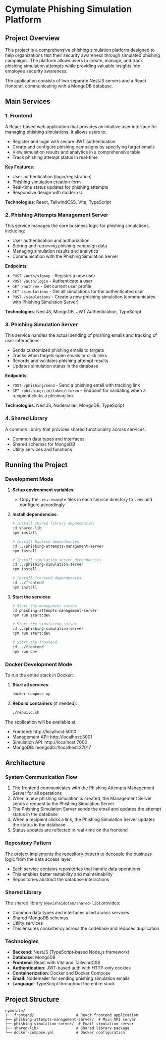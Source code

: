 # Cymulate Phishing Simulation Platform

## Project Overview

This project is a comprehensive phishing simulation platform designed to help organizations test their security awareness through simulated phishing campaigns. The platform allows users to create, manage, and track phishing simulation attempts while providing valuable insights into employee security awareness.

The application consists of two separate NestJS servers and a React frontend, communicating with a MongoDB database.

## Main Services

### 1. Frontend

A React-based web application that provides an intuitive user interface for managing phishing simulations. It allows users to:
- Register and login with secure JWT authentication
- Create and configure phishing campaigns by specifying target emails
- View simulation results and analytics in a comprehensive table
- Track phishing attempt status in real-time

**Key Features**:
- User authentication (login/registration)
- Phishing simulation creation form
- Real-time status updates for phishing attempts
- Responsive design with modern UI

**Technologies**: React, TailwindCSS, Vite, TypeScript

### 2. Phishing Attempts Management Server

This service manages the core business logic for phishing simulations, including:
- User authentication and authorization
- Storing and retrieving phishing campaign data
- Managing simulation results and analytics
- Communication with the Phishing Simulation Server

**Endpoints**:
- `POST /auth/signup` - Register a new user
- `POST /auth/login` - Authenticate a user
- `GET /auth/me` - Get current user profile
- `GET /simulations` - Get all simulations for the authenticated user
- `POST /simulations` - Create a new phishing simulation (communicates with Phishing Simulation Server)

**Technologies**: NestJS, MongoDB, JWT Authentication, TypeScript

### 3. Phishing Simulation Server

This service handles the actual sending of phishing emails and tracking of user interactions:
- Sends customized phishing emails to targets
- Tracks when targets open emails or click links
- Records and validates phishing attempt results
- Updates simulation status in the database

**Endpoints**:
- `POST /phishing/send` - Send a phishing email with tracking link
- `GET /phishing/:id/token/:token` - Endpoint for validating when a recipient clicks a phishing link

**Technologies**: NestJS, Nodemailer, MongoDB, TypeScript

### 4. Shared Library

A common library that provides shared functionality across services:
- Common data types and interfaces
- Shared schemas for MongoDB
- Utility services and functions

## Running the Project

### Development Mode

1. **Setup environment variables**:
   - Copy the `.env.example` files in each service directory to `.env` and configure accordingly

2. **Install dependencies**:
   ```bash
   # Install shared library dependencies
   cd shared-lib
   npm install
   
   # Install backend dependencies
   cd ../phishing-attempts-management-server
   npm install
   
   # Install simulation server dependencies
   cd ../phishing-simulation-server
   npm install
   
   # Install frontend dependencies
   cd ../frontend
   npm install
   ```

3. **Start the services**:
   ```bash
   # Start the management server
   cd phishing-attempts-management-server
   npm run start:dev
   
   # Start the simulation server
   cd ../phishing-simulation-server
   npm run start:dev
   
   # Start the frontend
   cd ../frontend
   npm run dev
   ```

### Docker Development Mode

To run the entire stack in Docker:

1. **Start all services**:
   ```bash
   docker-compose up
   ```

2. **Rebuild containers** (if needed):
   ```bash
   ./rebuild.sh
   ```

The application will be available at:
- Frontend: http://localhost:5000
- Management API: http://localhost:3001
- Simulation API: http://localhost:7000
- MongoDB: mongodb://localhost:27017

## Architecture

### System Communication Flow

1. The frontend communicates with the Phishing Attempts Management Server for all operations
2. When a new phishing simulation is created, the Management Server sends a request to the Phishing Simulation Server
3. The Phishing Simulation Server sends the email and updates the attempt status in the database
4. When a recipient clicks a link, the Phishing Simulation Server updates the status in the database
5. Status updates are reflected in real-time on the frontend

### Repository Pattern

The project implements the repository pattern to decouple the business logic from the data access layer:
- Each service contains repositories that handle data operations
- This enables better testability and maintainability
- Repositories abstract the database interactions

### Shared Library

The shared library (`@avishaidotan/shared-lib`) provides:
- Common data types and interfaces used across services
- Shared MongoDB schemas
- Utility services
- This ensures consistency across the codebase and reduces duplication

### Technologies

- **Backend**: NestJS (TypeScript-based Node.js framework)
- **Database**: MongoDB
- **Frontend**: React with Vite and TailwindCSS
- **Authentication**: JWT-based auth with HTTP-only cookies
- **Containerization**: Docker and Docker Compose
- **Email**: Nodemailer for sending phishing simulation emails
- **Language**: TypeScript throughout the entire stack

## Project Structure

```
cymulate/
├── frontend/                   # React frontend application
├── phishing-attempts-management-server/  # Main API server
├── phishing-simulation-server/  # Email simulation server
├── shared-lib/                 # Shared library package
└── docker-compose.yml          # Docker configuration
```
